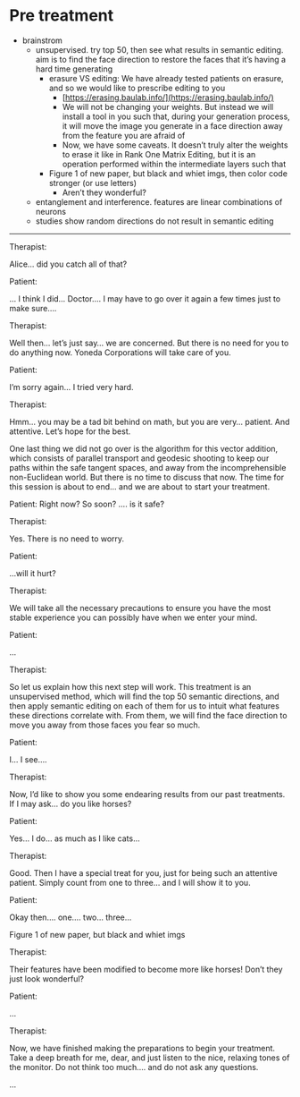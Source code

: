 # Pre treatment

- brainstrom
    - unsupervised. try top 50, then see what results in semantic editing. aim is to find the face direction to restore the faces that it’s having a hard time generating
        - erasure VS editing: We have already tested patients on erasure, and so we would like to prescribe editing to you
            - [https://erasing.baulab.info/](https://erasing.baulab.info/)
            - We will not be changing your weights. But instead we will install a tool in you such that, during your generation process, it will move the image you generate in a face direction away from the feature you are afraid of
            - Now, we have some caveats. It doesn’t truly alter the weights to erase it like in Rank One Matrix Editing, but it is an operation performed within the intermediate layers such that
        - Figure 1 of new paper, but black and whiet imgs, then color code stronger (or use letters)
            - Aren’t they wonderful?
    - entanglement and interference. features are linear combinations of neurons
    - studies show random directions do not result in semantic editing
    

---

Therapist:

Alice… did you catch all of that?

Patient:

… I think I did… Doctor…. I may have to go over it again a few times just to make sure….

Therapist:

Well then… let’s just say… we are concerned. But there is no need for you to do anything now. Yoneda Corporations will take care of you.

Patient:

I’m sorry again… I tried very hard. 

Therapist:

Hmm… you may be a tad bit behind on math, but you are very… patient. And attentive. Let’s hope for the best.

One last thing we did not go over is the algorithm for this vector addition, which consists of parallel transport and geodesic shooting to keep our paths within the safe tangent spaces, and away from the incomprehensible non-Euclidean world. But there is no time to discuss that now. The time for this session is about to end… and we are about to start your treatment.

Patient:
Right now? So soon? …. is it safe?

Therapist:

Yes. There is no need to worry.

Patient:

…will it hurt?

Therapist:

We will take all the necessary precautions to ensure you have the most stable experience you can possibly have when we enter your mind.

Patient:

…

Therapist:

So let us explain how this next step will work. This treatment is an unsupervised method, which will find the top 50 semantic directions, and then apply semantic editing on each of them for us to intuit what features these directions correlate with. From them, we will find the face direction to move you away from those faces you fear so much.

Patient:

I… I see….

Therapist:

Now, I’d like to show you some endearing results from our past treatments. If I may ask… do you like horses?

Patient:

Yes… I do… as much as I like cats…

Therapist:

Good. Then I have a special treat for you, just for being such an attentive patient. Simply count from one to three… and I will show it to you.

Patient:

Okay then…. one…. two… three…

Figure 1 of new paper, but black and whiet imgs

Therapist:

Their features have been modified to become more like horses! Don’t they just look wonderful?

Patient:

…

Therapist:

Now, we have finished making the preparations to begin your treatment. Take a deep breath for me, dear, and just listen to the nice, relaxing tones of the monitor. Do not think too much…. and do not ask any questions.

…